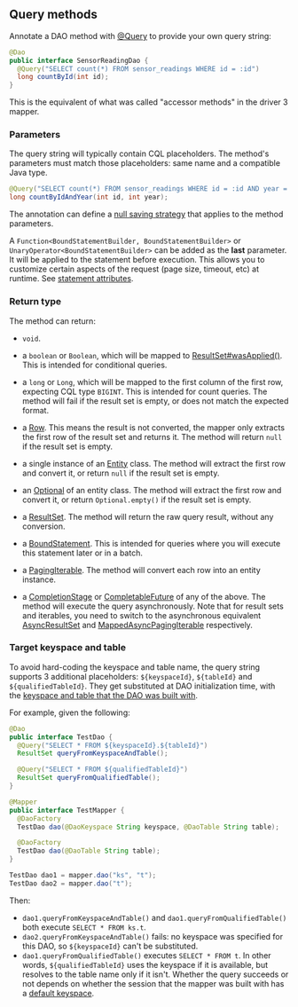 <!--
Licensed to the Apache Software Foundation (ASF) under one
or more contributor license agreements.  See the NOTICE file
distributed with this work for additional information
regarding copyright ownership.  The ASF licenses this file
to you under the Apache License, Version 2.0 (the
"License"); you may not use this file except in compliance
with the License.  You may obtain a copy of the License at

  http://www.apache.org/licenses/LICENSE-2.0

Unless required by applicable law or agreed to in writing,
software distributed under the License is distributed on an
"AS IS" BASIS, WITHOUT WARRANTIES OR CONDITIONS OF ANY
KIND, either express or implied.  See the License for the
specific language governing permissions and limitations
under the License.
-->

## Query methods

Annotate a DAO method with [@Query] to provide your own query string:

```java
@Dao
public interface SensorReadingDao {
  @Query("SELECT count(*) FROM sensor_readings WHERE id = :id")
  long countById(int id);
}
```

This is the equivalent of what was called "accessor methods" in the driver 3 mapper.

### Parameters

The query string will typically contain CQL placeholders. The method's parameters must match those
placeholders: same name and a compatible Java type.

```java
@Query("SELECT count(*) FROM sensor_readings WHERE id = :id AND year = :year")
long countByIdAndYear(int id, int year);
```

The annotation can define a [null saving strategy](../null_saving/) that applies to the method
parameters.

A `Function<BoundStatementBuilder, BoundStatementBuilder>` or `UnaryOperator<BoundStatementBuilder>`
can be added as the **last** parameter. It will be applied to the statement before execution. This
allows you to customize certain aspects of the request (page size, timeout, etc) at runtime. See
[statement attributes](../statement_attributes/).

### Return type

The method can return:

* `void`.

* a `boolean` or `Boolean`, which will be mapped to [ResultSet#wasApplied()]. This is intended for
  conditional queries.
  
* a `long` or `Long`, which will be mapped to the first column of the first row, expecting CQL type
  `BIGINT`. This is intended for count queries. The method will fail if the result set is empty, or
  does not match the expected format.
  
* a [Row]. This means the result is not converted, the mapper only extracts the first row of the
  result set and returns it. The method will return `null` if the result set is empty.

* a single instance of an [Entity](../../entities/) class. The method will extract the first row and
  convert it, or return `null` if the result set is empty.
  
* an [Optional] of an entity class. The method will extract the first row and convert
    it, or return `Optional.empty()` if the result set is empty.

* a [ResultSet]. The method will return the raw query result, without any conversion.

* a [BoundStatement]. This is intended for queries where you will execute this statement later
  or in a batch.

* a [PagingIterable]. The method will convert each row into an entity instance.

* a [CompletionStage] or [CompletableFuture] of any of the above. The method will execute the query
  asynchronously. Note that for result sets and iterables, you need to switch to the asynchronous
  equivalent [AsyncResultSet] and [MappedAsyncPagingIterable] respectively.

### Target keyspace and table

To avoid hard-coding the keyspace and table name, the query string supports 3 additional
placeholders: `${keyspaceId}`, `${tableId}` and `${qualifiedTableId}`. They get substituted at DAO
initialization time, with the [keyspace and table that the DAO was built
with](../../mapper/#dao-factory-methods).

For example, given the following:

```java
@Dao
public interface TestDao {
  @Query("SELECT * FROM ${keyspaceId}.${tableId}")
  ResultSet queryFromKeyspaceAndTable();

  @Query("SELECT * FROM ${qualifiedTableId}")
  ResultSet queryFromQualifiedTable();
}

@Mapper
public interface TestMapper {
  @DaoFactory
  TestDao dao(@DaoKeyspace String keyspace, @DaoTable String table);

  @DaoFactory
  TestDao dao(@DaoTable String table);
}

TestDao dao1 = mapper.dao("ks", "t");
TestDao dao2 = mapper.dao("t");
```

Then:

* `dao1.queryFromKeyspaceAndTable()` and `dao1.queryFromQualifiedTable()` both execute `SELECT *
  FROM ks.t`.
* `dao2.queryFromKeyspaceAndTable()` fails: no keyspace was specified for this DAO, so
  `${keyspaceId}` can't be substituted.
* `dao1.queryFromQualifiedTable()` executes `SELECT * FROM t`. In other words, `${qualifiedTableId}`
  uses the keyspace if it is available, but resolves to the table name only if it isn't. Whether the
  query succeeds or not depends on whether the session that the mapper was built with has a [default
  keyspace].

[default keyspace]:          https://docs.datastax.com/en/drivers/java/4.4/com/datastax/oss/driver/api/core/session/SessionBuilder.html#withKeyspace-com.datastax.oss.driver.api.core.CqlIdentifier-
[@Query]:                    https://docs.datastax.com/en/drivers/java/4.4/com/datastax/oss/driver/api/mapper/annotations/Query.html
[AsyncResultSet]:            https://docs.datastax.com/en/drivers/java/4.4/com/datastax/oss/driver/api/core/cql/AsyncResultSet.html
[ResultSet]:                 https://docs.datastax.com/en/drivers/java/4.4/com/datastax/oss/driver/api/core/cql/ResultSet.html
[ResultSet#wasApplied()]:    https://docs.datastax.com/en/drivers/java/4.4/com/datastax/oss/driver/api/core/cql/ResultSet.html#wasApplied--
[MappedAsyncPagingIterable]: https://docs.datastax.com/en/drivers/java/4.4/com/datastax/oss/driver/api/core/MappedAsyncPagingIterable.html
[PagingIterable]:            https://docs.datastax.com/en/drivers/java/4.4/com/datastax/oss/driver/api/core/PagingIterable.html
[Row]:                       https://docs.datastax.com/en/drivers/java/4.4/com/datastax/oss/driver/api/core/cql/Row.html
[BoundStatement]:            https://docs.datastax.com/en/drivers/java/4.4/com/datastax/oss/driver/api/core/cql/BoundStatement.html

[CompletionStage]: https://docs.oracle.com/javase/8/docs/api/java/util/concurrent/CompletionStage.html
[CompletableFuture]: https://docs.oracle.com/javase/8/docs/api/java/util/concurrent/CompletableFuture.html
[Optional]: https://docs.oracle.com/javase/8/docs/api/java/util/Optional.html
